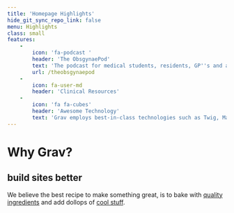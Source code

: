 ```yaml
---
title: 'Homepage Highlights'
hide_git_sync_repo_link: false
menu: Highlights
class: small
features:
    -
        icon: 'fa-podcast '
        header: 'The ObsgynaePod'
        text: 'The podcast for medical students, residents, GP''s and anyone with an interest in obstetrics and gynaecology.'
        url: /theobsgynaepod
    -
        icon: fa-user-md
        header: 'Clinical Resources'
    -
        icon: 'fa fa-cubes'
        header: 'Awesome Technology'
        text: 'Grav employs best-in-class technologies such as Twig, Markdown &amp; Yaml'
---
```


# Why Grav?
## **build sites better**

We believe the best recipe to make something great, is to bake with [quality ingredients](#) and add dollops of [cool stuff](#). 
